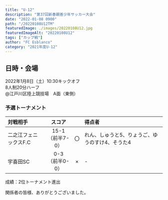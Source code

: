```yaml
---
title: "U-12"
description: "第37回新春親善少年サッカー大会"
date: "2022-01-08 0900"
path: "/20220108U12TM"
featuredImage: ./images/20220108U12.jpg
featuredImageAlt: "20220108U12"
tags: ["カップ戦"]
author: "FC Esblanco"
category: "2021年度U-12"
---
```


## 日時・会場

2022年1月8日（土）10:30キックオフ <br>
8人制20分ハーフ<br>
@江戸川区陸上競技場　A面（東側）

### 予選トーナメント

| 対戦相手| スコア |   | 得点者  |
|:----|:------:|:-:|:--------|
| 二之江フェニックスF.C | 15-1<br>（前半7-0） | 〇 |れん、しゅうと5、りょうご、ゆうのすけ4、そうた4|
| 宇喜田SC | 0-3<br>（前半0-0） | × |-|

成績：2位トーナメント進出



関係者の皆様、ありがとうございました。

